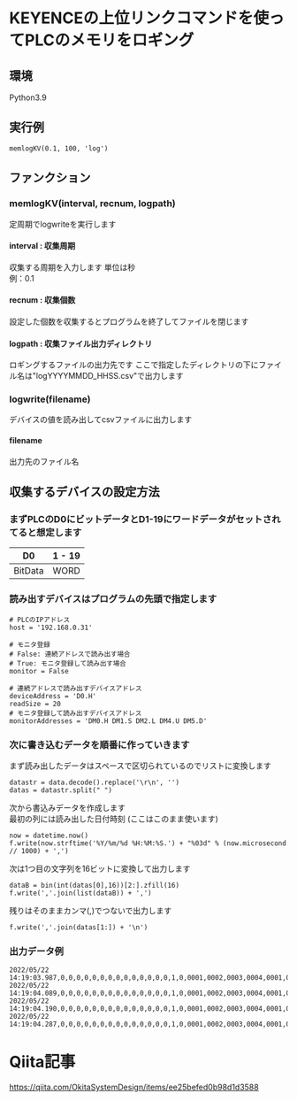 # KEYENCEの上位リンクコマンドを使ってPLCのメモリをロギング

## 環境
Python3.9  

## 実行例
```
memlogKV(0.1, 100, 'log')
```
## ファンクション
### memlogKV(interval, recnum, logpath)
定周期でlogwriteを実行します

#### interval : 収集周期
収集する周期を入力します 単位は秒  
例：0.1

#### recnum : 収集個数
設定した個数を収集するとプログラムを終了してファイルを閉じます

#### logpath : 収集ファイル出力ディレクトリ
ロギングするファイルの出力先です
ここで指定したディレクトリの下にファイル名は"logYYYYMMDD_HHSS.csv"で出力します

### logwrite(filename)
デバイスの値を読み出してcsvファイルに出力します

#### filename
出力先のファイル名

## 収集するデバイスの設定方法
### まずPLCのD0にビットデータとD1-19にワードデータがセットされてると想定します

| D0 | 1 - 19 |  
| --- | --- |  
| BitData | WORD |


### 読み出すデバイスはプログラムの先頭で指定します
```
# PLCのIPアドレス
host = '192.168.0.31'

# モニタ登録
# False: 連続アドレスで読み出す場合
# True: モニタ登録して読み出す場合
monitor = False

# 連続アドレスで読み出すデバイスアドレス
deviceAddress = 'D0.H'
readSize = 20
# モニタ登録して読み出すデバイスアドレス
monitorAddresses = 'DM0.H DM1.S DM2.L DM4.U DM5.D'
```

### 次に書き込むデータを順番に作っていきます  
まず読み出したデータはスペースで区切られているのでリストに変換します
```
datastr = data.decode().replace('\r\n', '')
datas = datastr.split(" ")
```
次から書込みデータを作成します  
最初の列には読み出した日付時刻 (ここはこのまま使います)
```
now = datetime.now()
f.write(now.strftime('%Y/%m/%d %H:%M:%S.') + "%03d" % (now.microsecond // 1000) + ',')
```
次は1つ目の文字列を16ビットに変換して出力します
```
dataB = bin(int(datas[0],16))[2:].zfill(16)
f.write(','.join(list(dataB)) + ',')
```

残りはそのままカンマ(,)でつないで出力します
```
f.write(','.join(datas[1:]) + '\n')
```

### 出力データ例
```
2022/05/22 14:19:03.987,0,0,0,0,0,0,0,0,0,0,0,0,0,0,1,0,0001,0002,0003,0004,0001,0002,0003,0004,0009,4E20,0000,000C,000D,000E,000F,0010,0011,0012,0013
2022/05/22 14:19:04.089,0,0,0,0,0,0,0,0,0,0,0,0,0,0,1,0,0001,0002,0003,0004,0001,0002,0003,0004,0009,4E20,0000,000C,000D,000E,000F,0010,0011,0012,0013
2022/05/22 14:19:04.190,0,0,0,0,0,0,0,0,0,0,0,0,0,0,1,0,0001,0002,0003,0004,0001,0002,0003,0004,0009,4E20,0000,000C,000D,000E,000F,0010,0011,0012,0013
2022/05/22 14:19:04.287,0,0,0,0,0,0,0,0,0,0,0,0,0,0,1,0,0001,0002,0003,0004,0001,0002,0003,0004,0009,4E20,0000,000C,000D,000E,000F,0010,0011,0012,0013
```

# Qiita記事
https://qiita.com/OkitaSystemDesign/items/ee25befed0b98d1d3588

